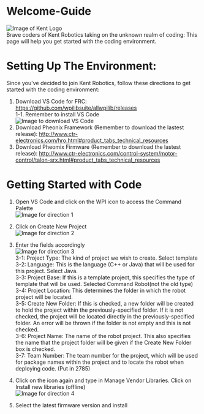 # Welcome-Guide
![Image of Kent Logo](https://www.kent-school.edu/sites/default/files/styles/schoolyard_core_800_width/public/theme/logo.png) </br>
Brave coders of Kent Robotics taking on the unknown realm of coding: This page will help you get started with the coding environment. 

# Setting Up The Environment:
Since you've decided to join Kent Robotics, follow these directions to get started with the coding environment:

1. Download VS Code for FRC: https://github.com/wpilibsuite/allwpilib/releases </br>
 1-1. Remember to install VS Code </br>
 ![Image to download VS Code](https://docs.wpilib.org/en/stable/_images/ExecuteInstall.png)
2. Download Pheonix Framework (Remember to download the lastest release): http://www.ctr-electronics.com/hro.html#product_tabs_technical_resources
3. Download Pheomix Firmware (Remember to download the lastest release): http://www.ctr-electronics.com/control-system/motor-control/talon-srx.html#product_tabs_technical_resources

# Getting Started with Code

1. Open VS Code and click on the WPI icon to access the Command Palette </br>
 ![Image for direction 1](https://docs.wpilib.org/en/stable/_images/wpilib-extension-commands.png)

2. Click on Create New Project </br>
 ![Image for direction 2](https://docs.wpilib.org/en/stable/_images/create-new-project.png)
 
3. Enter the fields accordingly </br>
 ![Image for direction 3](https://docs.wpilib.org/en/stable/_images/new-project-creator.png) </br>
 3-1: Project Type: The kind of project we wish to create. Select template </br>
 3-2: Language: This is the language (C++ or Java) that will be used for this project. Select Java.</br>
 3-3: Project Base: If this is a template project, this specifies the type of template that will be used. Selected Command Robot(not the old type)</br>
 3-4: Project Location: This determines the folder in which the robot project will be located. </br>
 3-5: Create New Folder: If this is checked, a new folder will be created to hold the project within the previously-specified folder. If it is not checked, the project will be located directly in the previously-specified folder. An error will be thrown if the folder is not empty and this is not checked. </br>
 3-6: Project Name: The name of the robot project. This also specifies the name that the project folder will be given if the Create New Folder box is checked. </br>
 3-7: Team Number: The team number for the project, which will be used for package names within the project and to locate the robot when deploying code. (Put in 2785) </br>

4. Click on the icon again and type in Manage Vendor Libraries. Click on Install new libraries (offline) </br>
 ![Image for direction 4](https://docs.wpilib.org/en/stable/_images/adding-offline-library.png)
5. Select the latest firmware version and install </br>


